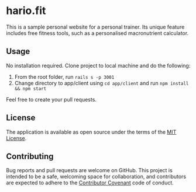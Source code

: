 # hario.fit

This is a sample personal website for a personal trainer. Its unique feature includes free fitness tools, such as a personalised macronutrient calculator.

## Usage

No installation required. Clone project to local machine and do the following:

1. From the root folder, run `rails s -p 3001`
2. Change directory to app/client using `cd app/client` and run `npm install && npm start`

Feel free to create your pull requests.

## License

The application is available as open source under the terms of the [MIT License](https://opensource.org/licenses/MIT).

## Contributing

Bug reports and pull requests are welcome on GitHub. This project is intended to be a safe, welcoming space for collaboration, and contributors are expected to adhere to the [Contributor Covenant](http://contributor-covenant.org/) code of conduct.
